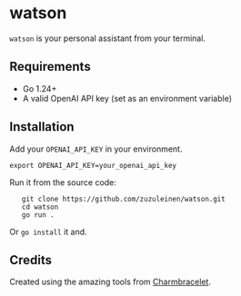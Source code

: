 # watson

`watson` is your personal assistant from your terminal.

## Requirements

- Go 1.24+
- A valid OpenAI API key (set as an environment variable)

## Installation

Add your `OPENAI_API_KEY` in your environment.

```shell
export OPENAI_API_KEY=your_openai_api_key
```

Run it from the source code:

```shell
   git clone https://github.com/zuzuleinen/watson.git
   cd watson
   go run .
```

Or `go install` it and.

## Credits

Created using the amazing tools from [Charmbracelet](https://charm.sh/).
